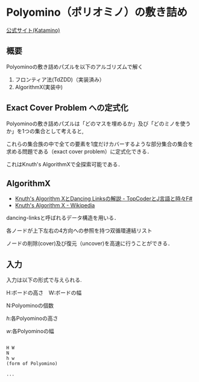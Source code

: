 # Polyomino（ポリオミノ）の敷き詰め

[公式サイト(Katamino)](https://www.assiston.co.jp/2659)


## 概要
Polyominoの敷き詰めパズルを以下のアルゴリズムで解く

1. フロンティア法(TdZDD)（実装済み）
2. AlgorithmX(実装中)

## Exact Cover Problem への定式化

Polyominoの敷き詰めパズルは「どのマスを埋めるか」及び「どのミノを使うか」を1つの集合として考えると,

これらの集合族の中で全ての要素を1度だけカバーするような部分集合の集合を求める問題である（exact cover problem）に定式化できる．

これはKnuth's AlgorithmXで全探索可能である．


## AlgorithmX

* [Knuth's Algorithm XとDancing Linksの解説 - TopCoderとJ言語と時々F#](http://d.hatena.ne.jp/JAPLJ/20090902/1251901464)
* [Knuth's Algorithm X - Wikipedia](https://en.wikipedia.org/wiki/Knuth%27s_Algorithm_X)

dancing-linksと呼ばれるデータ構造を用いる．

各ノードが上下左右の4方向への参照を持つ双循環連結リスト

ノードの削除(cover)及び復元（uncover)を高速に行うことができる．

## 入力
入力は以下の形式で与えられる.

H:ボードの高さ　W:ボードの幅

N:Polyominoの個数  

$h$:各Polyominoの高さ  

$w$:各Polyominoの幅 

```

H W
N
h w
(form of Polyomino)

...

```


